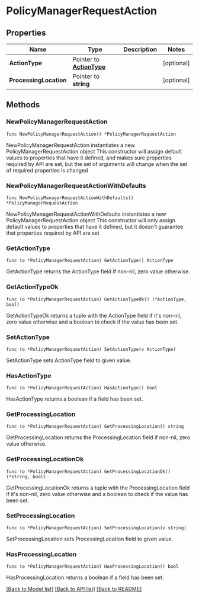 # PolicyManagerRequestAction

## Properties

Name | Type | Description | Notes
------------ | ------------- | ------------- | -------------
**ActionType** | Pointer to [**ActionType**](ActionType.md) |  | [optional] 
**ProcessingLocation** | Pointer to **string** |  | [optional] 

## Methods

### NewPolicyManagerRequestAction

`func NewPolicyManagerRequestAction() *PolicyManagerRequestAction`

NewPolicyManagerRequestAction instantiates a new PolicyManagerRequestAction object
This constructor will assign default values to properties that have it defined,
and makes sure properties required by API are set, but the set of arguments
will change when the set of required properties is changed

### NewPolicyManagerRequestActionWithDefaults

`func NewPolicyManagerRequestActionWithDefaults() *PolicyManagerRequestAction`

NewPolicyManagerRequestActionWithDefaults instantiates a new PolicyManagerRequestAction object
This constructor will only assign default values to properties that have it defined,
but it doesn't guarantee that properties required by API are set

### GetActionType

`func (o *PolicyManagerRequestAction) GetActionType() ActionType`

GetActionType returns the ActionType field if non-nil, zero value otherwise.

### GetActionTypeOk

`func (o *PolicyManagerRequestAction) GetActionTypeOk() (*ActionType, bool)`

GetActionTypeOk returns a tuple with the ActionType field if it's non-nil, zero value otherwise
and a boolean to check if the value has been set.

### SetActionType

`func (o *PolicyManagerRequestAction) SetActionType(v ActionType)`

SetActionType sets ActionType field to given value.

### HasActionType

`func (o *PolicyManagerRequestAction) HasActionType() bool`

HasActionType returns a boolean if a field has been set.

### GetProcessingLocation

`func (o *PolicyManagerRequestAction) GetProcessingLocation() string`

GetProcessingLocation returns the ProcessingLocation field if non-nil, zero value otherwise.

### GetProcessingLocationOk

`func (o *PolicyManagerRequestAction) GetProcessingLocationOk() (*string, bool)`

GetProcessingLocationOk returns a tuple with the ProcessingLocation field if it's non-nil, zero value otherwise
and a boolean to check if the value has been set.

### SetProcessingLocation

`func (o *PolicyManagerRequestAction) SetProcessingLocation(v string)`

SetProcessingLocation sets ProcessingLocation field to given value.

### HasProcessingLocation

`func (o *PolicyManagerRequestAction) HasProcessingLocation() bool`

HasProcessingLocation returns a boolean if a field has been set.


[[Back to Model list]](../README.md#documentation-for-models) [[Back to API list]](../README.md#documentation-for-api-endpoints) [[Back to README]](../README.md)


